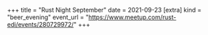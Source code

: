 +++
title = "Rust Night September"
date = 2021-09-23
[extra]
kind = "beer_evening"
event_url = "https://www.meetup.com/rust-edi/events/280729972/"
+++